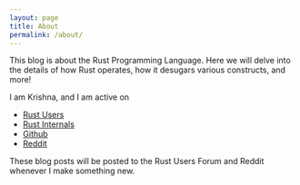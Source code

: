 ```yaml
---
layout: page
title: About
permalink: /about/
---
```


This blog is about the Rust Programming Language. Here we will delve into the details of how Rust operates, how it desugars various constructs, and more!

I am Krishna, and I am active on
* [Rust Users](https://users.rust-lang.org/u/KrishnaSannasi/summary)
* [Rust Internals](https://internals.rust-lang.org/u/Yato/summary)
* [Github](https://github.com/KrishnaSannasi)
* [Reddit](https://www.reddit.com/user/YatoRust)

These blog posts will be posted to the Rust Users Forum and Reddit whenever I make something new.